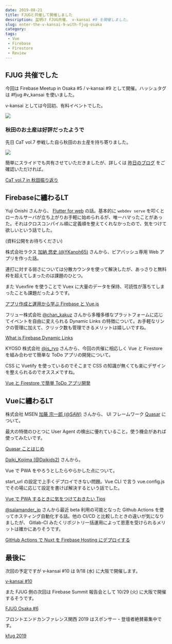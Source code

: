 ```yaml
---
date: 2019-08-21
title: FJUGと共催して開催しました
description: 盆明け FJUG共催、 v-kansai #9 を開催しました。
slug: enter-the-v-kansai-9-with-fjug-osaka
category: 
tags: 
 - Vue
 - Firebase
 - Firestore
 - Review
---
```


## FJUG 共催でした

今回は Firebase Meetup in Osaka #5 / v-kansai #9 として開催。ハッシュタグは #fjug #v_kansai を使いました。

v-kansai としては今回初、有料イベントでした。

![](https://i.imgur.com/px1Ufzu.jpg)

### 秋田のお土産は好評だったようで

先日 CaT vol.7 参戦した自ら秋田のお土産を持ち寄りました。

![](https://i.imgur.com/dwO9Lkx.jpg)

簡単にスライドでも共有させていただきましたが、詳しくは [昨日のブログ](https://webneko.dev/posts/enter-the-cat-vol-7-in-akita) をご確認いただければ。

<a class="link-preview" href="https://slides.com/jiyuujin/20190821-01#/">CaT vol.7 in 秋田振り返り</a>

## Firebaseに纏わるLT

Yuji Onishi さんから、 [Flutter for web](https://flutter.dev/web) の話。基本的に `webdev serve` を叩くとローカルサーバが立ち上がりお手軽に始められるが、唯一ハマったことがあった。それはクロスコンパイル順に定義順を整えてくれなかったので、気をつけて欲しいという話でした。

(資料公開をお待ちください)

株式会社ラクス [加納 悠史 (@YKanoh65)](https://twitter.com/YKanoh65) さんから、ビアバッシュ専用 Web アプリを作った話。

連打に対する弱さについては分散カウンタを使って解決したが、あっさりと無料枠を超えてしまったのは課題のひとつ。

また Vuexfire を使うことで Vuex に大量のデータを保持、可読性が落ちてしまったことも課題だったようです。

<a class="link-preview" href="https://speakerdeck.com/ykanoh/apurizuo-cheng-toyun-yong-karaxue-bu-firebase-to-vue-dot-js-6a6c5d6f-0bee-4640-8d90-c0a3e51662dc">アプリ作成と運用から学ぶ Firebase と Vue.js</a>

フリュー株式会社 [@chan_kakuz](https://twitter.com/chan_kakuz) さんから多種多様なプラットフォームに応じてイベントを自由に変えられる Dynamic Links の特徴について。お手軽なリンクの管理に加えて、クリック数も管理できるメリットは嬉しいですね。

<a class="link-preview" href="https://slides.com/chan_kakuz/deck-6#/">What is Firebase Dynamic Links</a>

KYOSO 株式会社 [@is_ryo](https://twitter.com/is_ryo) さんから、今回の共催に相応しく Vue と Firestore を組み合わせて簡単な ToDo アプリの開発について。

CSS に Vuetify を使っているのでそこまで CSS の知識が無くても楽にデザインを整えられるのでオススメですね。

<a class="link-preview" href="https://docs.google.com/presentation/d/1NT58ZIe2xQOL_RsNW-r4K2_ep1w4fIK2IRHSjmsCsEs/mobilepresent?slide=id.g5faa9da147_1_0">Vue と Firestore で簡単 ToDo アプリ開発</a>

## Vueに纏わるLT

株式会社 MSEN [加藤 宗一郎 (@SAW)](https://twitter.com/SAW) さんから、 UI フレームワーク [Quasar](https://quasar.dev/) について。

最大の特徴のひとつに User Agent の検出に優れていること。使う機会があれば使ってみたいです。

<a class="link-preview" href="https://speakerdeck.com/azuki/quasar-kotohazime">Quasar ことはじめ</a>

[Daiki_Kojima (@Daikids2)](https://twitter.com/Daikids2) さんから。

Vue で PWA をやろうとしたらやらかした点について。

start_url の設定で上手くデプロイできない問題。Vue CLI で言う vue.config.js でその場に応じて設定を書けば解決するという話でした。

<a class="link-preview" href="https://speakerdeck.com/daikids2/vuedepwasurutokini-qi-wotuketeokitaitips">Vue で PWA するときに気をつけておきたい Tips</a>

[@salamander_jp](https://twitter.com/salamander_jp) さんから最近 beta 利用の可能となった Github Actions を使ってホスティング自動化する話。他の CI/CD と比較したときの違いが気になりましたが、 Gitlab-CI みたくリポジトリ一括運用によって恩恵を受けられるメリットは確かにありそうです。

<a class="link-preview" href="https://docs.google.com/presentation/d/1625hjBQG3MTf7T7QZUE9huYosDQhonMb_8Obiz4Scbc/mobilepresent?slide=id.p">GitHub Actions で Nuxt を Firebase Hosting にデプロイする</a>

## 最後に

次回の予定ですが v-kansai #10 は 9/18 (水) に大阪で開催します。

<a class="link-preview" href="https://vuekansai.connpass.com/event/143861/">v-kansai #10</a>

また FJUG 側の次回は Firebase Summit 報告会として 10/29 (火) に大阪で開催するそうです。

<a class="link-preview" href="https://fjug-osaka.connpass.com/event/143545/">FJUG Osaka #6</a>

フロントエンドカンファレンス関西 2019 はスポンサー・登壇者絶賛募集中です。

<a class="link-preview" href="https://2019.kfug.jp/">kfug 2019</a>
